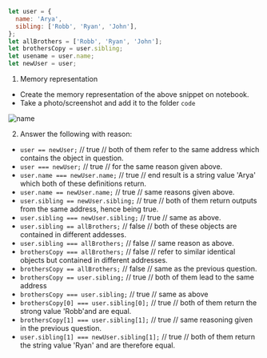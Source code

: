 ```js
let user = {
  name: 'Arya',
  sibling: ['Robb', 'Ryan', 'John'],
};
let allBrothers = ['Robb', 'Ryan', 'John'];
let brothersCopy = user.sibling;
let usename = user.name;
let newUser = user;
```

1. Memory representation

- Create the memory representation of the above snippet on notebook.
- Take a photo/screenshot and add it to the folder `code`

![name](IMG_4387.heic)

2. Answer the following with reason:

- `user == newUser;` // true // both of them refer to the same address which contains the object in question.
- `user === newUser;` // true // for the same reason given above.
- `user.name === newUser.name;` // true // end result is a string value 'Arya' which both of these definitions return.
- `user.name == newUser.name;` // true // same reasons given above.
- `user.sibling == newUser.sibling;` // true // both of them return outputs from the same address, hence being true.
- `user.sibling === newUser.sibling;` // true // same as above.
- `user.sibling == allBrothers;` // false // both of these objects are contained in different addesses.
- `user.sibling === allBrothers;` // false // same reason as above.
- `brothersCopy === allBrothers;` // false // refer to similar identical objects but contained in different addresses.
- `brothersCopy == allBrothers;` // false // same as the previous question.
- `brothersCopy == user.sibling;` // true // both of them lead to the same address
- `brothersCopy === user.sibling;` // true // same as above
- `brothersCopy[0] === user.sibling[0];` // true // both of them return the strong value 'Robb'and are equal.
- `brothersCopy[1] === user.sibling[1];` // true // same reasoning given in the previous question.
- `user.sibling[1] === newUser.sibling[1];` // true // both of them return the string value 'Ryan' and are therefore equal.
